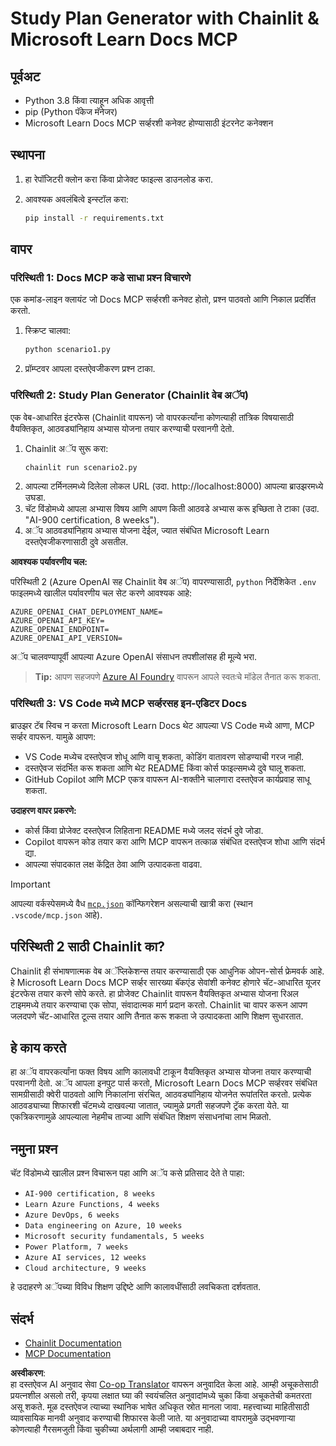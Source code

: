<!--
CO_OP_TRANSLATOR_METADATA:
{
  "original_hash": "a05fb941810e539147fec53aaadbb6fd",
  "translation_date": "2025-07-14T06:38:50+00:00",
  "source_file": "09-CaseStudy/docs-mcp/solution/python/README.md",
  "language_code": "mr"
}
-->
# Study Plan Generator with Chainlit & Microsoft Learn Docs MCP

## पूर्वअट

- Python 3.8 किंवा त्याहून अधिक आवृत्ती
- pip (Python पॅकेज मॅनेजर)
- Microsoft Learn Docs MCP सर्व्हरशी कनेक्ट होण्यासाठी इंटरनेट कनेक्शन

## स्थापना

1. हा रेपॉजिटरी क्लोन करा किंवा प्रोजेक्ट फाइल्स डाउनलोड करा.
2. आवश्यक अवलंबित्वे इन्स्टॉल करा:

   ```bash
   pip install -r requirements.txt
   ```

## वापर

### परिस्थिती 1: Docs MCP कडे साधा प्रश्न विचारणे
एक कमांड-लाइन क्लायंट जो Docs MCP सर्व्हरशी कनेक्ट होतो, प्रश्न पाठवतो आणि निकाल प्रदर्शित करतो.

1. स्क्रिप्ट चालवा:
   ```bash
   python scenario1.py
   ```
2. प्रॉम्प्टवर आपला दस्तऐवजीकरण प्रश्न टाका.

### परिस्थिती 2: Study Plan Generator (Chainlit वेब अॅप)
एक वेब-आधारित इंटरफेस (Chainlit वापरून) जो वापरकर्त्यांना कोणत्याही तांत्रिक विषयासाठी वैयक्तिकृत, आठवड्यांनिहाय अभ्यास योजना तयार करण्याची परवानगी देतो.

1. Chainlit अॅप सुरू करा:
   ```bash
   chainlit run scenario2.py
   ```
2. आपल्या टर्मिनलमध्ये दिलेला लोकल URL (उदा. http://localhost:8000) आपल्या ब्राउझरमध्ये उघडा.
3. चॅट विंडोमध्ये आपला अभ्यास विषय आणि आपण किती आठवडे अभ्यास करू इच्छिता ते टाका (उदा. "AI-900 certification, 8 weeks").
4. अॅप आठवड्यांनिहाय अभ्यास योजना देईल, ज्यात संबंधित Microsoft Learn दस्तऐवजीकरणासाठी दुवे असतील.

**आवश्यक पर्यावरणीय चल:**

परिस्थिती 2 (Azure OpenAI सह Chainlit वेब अॅप) वापरण्यासाठी, `python` निर्देशिकेत `.env` फाइलमध्ये खालील पर्यावरणीय चल सेट करणे आवश्यक आहे:

```
AZURE_OPENAI_CHAT_DEPLOYMENT_NAME=
AZURE_OPENAI_API_KEY=
AZURE_OPENAI_ENDPOINT=
AZURE_OPENAI_API_VERSION=
```

अॅप चालवण्यापूर्वी आपल्या Azure OpenAI संसाधन तपशीलांसह ही मूल्ये भरा.

> **Tip:** आपण सहजपणे [Azure AI Foundry](https://ai.azure.com/) वापरून आपले स्वतःचे मॉडेल तैनात करू शकता.

### परिस्थिती 3: VS Code मध्ये MCP सर्व्हरसह इन-एडिटर Docs

ब्राउझर टॅब स्विच न करता Microsoft Learn Docs थेट आपल्या VS Code मध्ये आणा, MCP सर्व्हर वापरून. यामुळे आपण:
- VS Code मध्येच दस्तऐवज शोधू आणि वाचू शकता, कोडिंग वातावरण सोडण्याची गरज नाही.
- दस्तऐवज संदर्भित करू शकता आणि थेट README किंवा कोर्स फाइल्समध्ये दुवे घालू शकता.
- GitHub Copilot आणि MCP एकत्र वापरून AI-शक्तीने चालणारा दस्तऐवज कार्यप्रवाह साधू शकता.

**उदाहरण वापर प्रकरणे:**
- कोर्स किंवा प्रोजेक्ट दस्तऐवज लिहिताना README मध्ये जलद संदर्भ दुवे जोडा.
- Copilot वापरून कोड तयार करा आणि MCP वापरून तत्काळ संबंधित दस्तऐवज शोधा आणि संदर्भ द्या.
- आपल्या संपादकात लक्ष केंद्रित ठेवा आणि उत्पादकता वाढवा.

> [!IMPORTANT]
> आपल्या वर्कस्पेसमध्ये वैध [`mcp.json`](../../../../../../09-CaseStudy/docs-mcp/solution/scenario3/mcp.json) कॉन्फिगरेशन असल्याची खात्री करा (स्थान `.vscode/mcp.json` आहे).

## परिस्थिती 2 साठी Chainlit का?

Chainlit ही संभाषणात्मक वेब अॅप्लिकेशन्स तयार करण्यासाठी एक आधुनिक ओपन-सोर्स फ्रेमवर्क आहे. हे Microsoft Learn Docs MCP सर्व्हर सारख्या बॅकएंड सेवांशी कनेक्ट होणारे चॅट-आधारित यूजर इंटरफेस तयार करणे सोपे करते. हा प्रोजेक्ट Chainlit वापरून वैयक्तिकृत अभ्यास योजना रिअल टाइममध्ये तयार करण्याचा एक सोपा, संवादात्मक मार्ग प्रदान करतो. Chainlit चा वापर करून आपण जलदपणे चॅट-आधारित टूल्स तयार आणि तैनात करू शकता जे उत्पादकता आणि शिक्षण सुधारतात.

## हे काय करते

हा अॅप वापरकर्त्यांना फक्त विषय आणि कालावधी टाकून वैयक्तिकृत अभ्यास योजना तयार करण्याची परवानगी देतो. अॅप आपला इनपुट पार्स करतो, Microsoft Learn Docs MCP सर्व्हरवर संबंधित सामग्रीसाठी क्वेरी पाठवतो आणि निकालांना संरचित, आठवड्यांनिहाय योजनेत रूपांतरित करतो. प्रत्येक आठवड्याच्या शिफारशी चॅटमध्ये दाखवल्या जातात, ज्यामुळे प्रगती सहजपणे ट्रॅक करता येते. या एकत्रिकरणामुळे आपल्याला नेहमीच ताज्या आणि संबंधित शिक्षण संसाधनांचा लाभ मिळतो.

## नमुना प्रश्न

चॅट विंडोमध्ये खालील प्रश्न विचारून पहा आणि अॅप कसे प्रतिसाद देते ते पाहा:

- `AI-900 certification, 8 weeks`
- `Learn Azure Functions, 4 weeks`
- `Azure DevOps, 6 weeks`
- `Data engineering on Azure, 10 weeks`
- `Microsoft security fundamentals, 5 weeks`
- `Power Platform, 7 weeks`
- `Azure AI services, 12 weeks`
- `Cloud architecture, 9 weeks`

हे उदाहरणे अॅपच्या विविध शिक्षण उद्दिष्टे आणि कालावधींसाठी लवचिकता दर्शवतात.

## संदर्भ

- [Chainlit Documentation](https://docs.chainlit.io/)
- [MCP Documentation](https://github.com/MicrosoftDocs/mcp)

**अस्वीकरण**:  
हा दस्तऐवज AI अनुवाद सेवा [Co-op Translator](https://github.com/Azure/co-op-translator) वापरून अनुवादित केला आहे. आम्ही अचूकतेसाठी प्रयत्नशील असलो तरी, कृपया लक्षात घ्या की स्वयंचलित अनुवादांमध्ये चुका किंवा अचूकतेची कमतरता असू शकते. मूळ दस्तऐवज त्याच्या स्थानिक भाषेत अधिकृत स्रोत मानला जावा. महत्त्वाच्या माहितीसाठी व्यावसायिक मानवी अनुवाद करण्याची शिफारस केली जाते. या अनुवादाच्या वापरामुळे उद्भवणाऱ्या कोणत्याही गैरसमजुती किंवा चुकीच्या अर्थलागी आम्ही जबाबदार नाही.